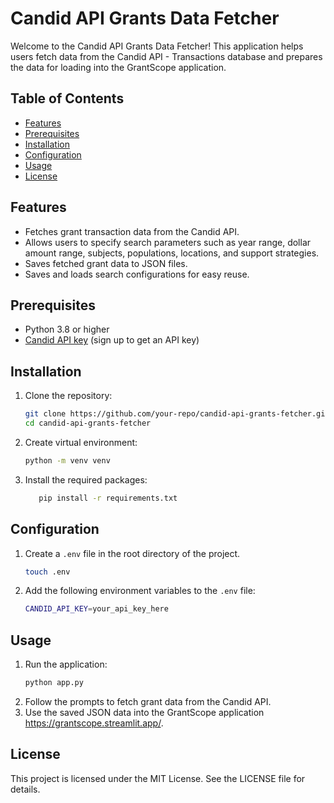 # Candid API Grants Data Fetcher

Welcome to the Candid API Grants Data Fetcher! This application helps users fetch data from the Candid API - Transactions database and prepares the data for loading into the GrantScope application.

## Table of Contents
- [Features](#features)
- [Prerequisites](#prerequisites)
- [Installation](#installation)
- [Configuration](#configuration)
- [Usage](#usage)
- [License](#license)

## Features
- Fetches grant transaction data from the Candid API.
- Allows users to specify search parameters such as year range, dollar amount range, subjects, populations, locations, and support strategies.
- Saves fetched grant data to JSON files.
- Saves and loads search configurations for easy reuse.

## Prerequisites
- Python 3.8 or higher
- [Candid API key](https://candid.org/) (sign up to get an API key)

## Installation
1. Clone the repository:
   ```bash
   git clone https://github.com/your-repo/candid-api-grants-fetcher.git
   cd candid-api-grants-fetcher
    ```
2. Create virtual environment:
   ```bash
   python -m venv venv
   ```
3. Install the required packages:
   ```bash
      pip install -r requirements.txt
      ```

## Configuration
1. Create a `.env` file in the root directory of the project.
   ```bash
   touch .env
   ```
2. Add the following environment variables to the `.env` file:
   ```bash
   CANDID_API_KEY=your_api_key_here
   ```
   
## Usage
1. Run the application:
   ```bash
   python app.py
   ```
2. Follow the prompts to fetch grant data from the Candid API.
3. Use the saved JSON data into the GrantScope application https://grantscope.streamlit.app/.

## License

This project is licensed under the MIT License. See the LICENSE file for details.
